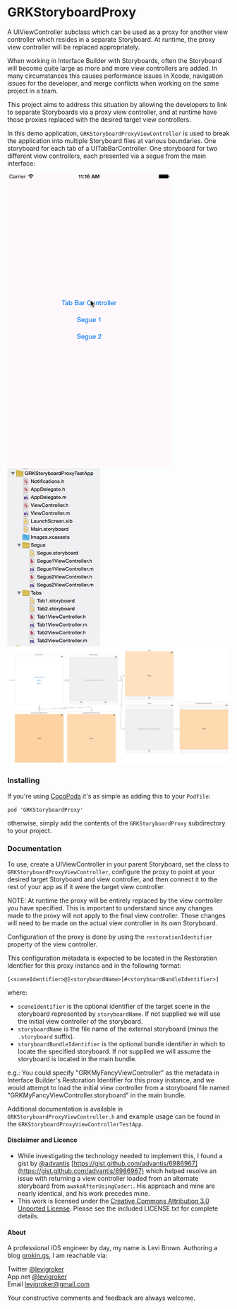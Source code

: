 GRKStoryboardProxy
===========
A UIViewController subclass which can be used as a proxy for another view controller which
resides in a separate Storyboard. At runtime, the proxy view controller will be replaced
appropriately.

When working in Interface Builder with Storyboards, often the Storyboard will become quite
large as more and more view controllers are added. In many circumstances this causes
performance issues in Xcode, navigation issues for the developer, and merge conflicts when
working on the same project in a team.

This project aims to address this situation by allowing the developers to link to separate
Storyboards via a proxy view controller, and at runtime have those proxies replaced with
the desired target view controllers.

In this demo application, `GRKStoryboardProxyViewController` is used to break the
application into multiple Storyboard files at various boundaries. One storyboard for each
tab of a UITabBarController. One storyboard for two different view controllers, each
presented via a segue from the main interface:

![Demo](ReadmeAssets/Demo.gif)
![Xcode](ReadmeAssets/Xcode.png)
![Storyboard](ReadmeAssets/MainStoryboard.png)

### Installing

If you're using [CocoPods](http://cocopods.org) it's as simple as adding this to your
`Podfile`:

	pod 'GRKStoryboardProxy'

otherwise, simply add the contents of the `GRKStoryboardProxy` subdirectory to your
project.

### Documentation

To use, create a UIViewController in your parent Storyboard, set the class to
`GRKStoryboardProxyViewController`, configure the proxy to point at your desired target
Storyboard and view controller, and then connect it to the rest of your app as if it were
the target view controller.

NOTE: At runtime the proxy will be entirely replaced by the view controller you have
specified. This is important to understand since any changes made to the proxy will not
apply to the final view controller. Those changes will need to be made on the actual view
controller in its own Storyboard.

Configuration of the proxy is done by using the `restorationIdentifier` property of the
view controller. 

This configuration metadata is expected to be located in the Restoration Identifier for this proxy
instance and in the following format:

    [<sceneIdentifier>@]<storyboardName>[#<storyboardBundleIdentifier>]

where:

* `sceneIdentifier` is the optional identifier of the target scene in the storyboard represented by `storyboardName`.
 If not supplied we will use the initial view controller of the storyboard.
* `storyboardName` is the file name of the external storyboard (minus the `.storyboard` suffix).
* `storyboardBundleIdentifier` is the optional bundle identifier in which to locate the specified storyboard.
   If not supplied we will assume the storyboard is located in the main bundle.
   
e.g.: You could specify "GRKMyFancyViewController" as the metadata in Interface Builder's Restoration Identifier
for this proxy instance, and we would attempt to load the initial view controller from a storyboard file named
"GRKMyFancyViewController.storyboard" in the main bundle.

Additional documentation is available in `GRKStoryboardProxyViewController.h` and example usage
can be found in the `GRKStoryboardProxyViewControllerTestApp`.

#### Disclaimer and Licence

* While investigating the technology needed to implement this, I found a gist by
  [@advantis](https://github.com/advantis)
  [https://gist.github.com/advantis/6986967](https://gist.github.com/advantis/6986967)
  which helped resolve an issue with returning a view controller loaded from an alternate
  storyboard from `awakeAfterUsingCoder:`. His approach and mine are nearly identical, and
  his work precedes mine.
* This work is licensed under the [Creative Commons Attribution 3.0 Unported License](http://creativecommons.org/licenses/by/3.0/).
  Please see the included LICENSE.txt for complete details.

#### About
A professional iOS engineer by day, my name is Levi Brown. Authoring a blog
[grokin.gs](http://grokin.gs), I am reachable via:

Twitter [@levigroker](https://twitter.com/levigroker)  
App.net [@levigroker](https://alpha.app.net/levigroker)  
Email [levigroker@gmail.com](mailto:levigroker@gmail.com)  

Your constructive comments and feedback are always welcome.
